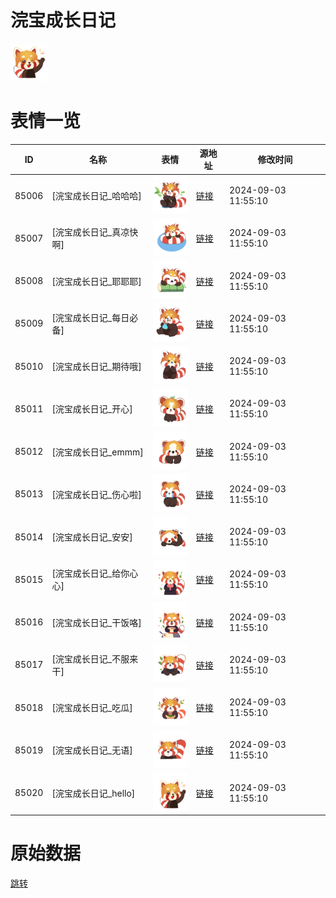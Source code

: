 # 浣宝成长日记

<img src="./cover.png" height="60" alt="cover" />

# 表情一览

|ID|名称|表情|源地址|修改时间|
|----|----|----|----|----|
|85006|[浣宝成长日记_哈哈哈]|<img src="./pic/085006_%5B浣宝成长日记_哈哈哈%5D.png" height="60" alt="哈哈哈"/>|[链接](https://i0.hdslb.com/bfs/garb/d50e38e09b93ec937bd448b120c5b90f0bb32992.png)|2024-09-03 11:55:10|
|85007|[浣宝成长日记_真凉快啊]|<img src="./pic/085007_%5B浣宝成长日记_真凉快啊%5D.png" height="60" alt="真凉快啊"/>|[链接](https://i0.hdslb.com/bfs/garb/be6785e549adf4bb134db62699a12003dd17a9d0.png)|2024-09-03 11:55:10|
|85008|[浣宝成长日记_耶耶耶]|<img src="./pic/085008_%5B浣宝成长日记_耶耶耶%5D.png" height="60" alt="耶耶耶"/>|[链接](https://i0.hdslb.com/bfs/garb/91634b08689a0fff23d9b696016477551fc7e2af.png)|2024-09-03 11:55:10|
|85009|[浣宝成长日记_每日必备]|<img src="./pic/085009_%5B浣宝成长日记_每日必备%5D.png" height="60" alt="每日必备"/>|[链接](https://i0.hdslb.com/bfs/garb/561d17fbebb888ed6c89b206d0c0ccbc33493b14.png)|2024-09-03 11:55:10|
|85010|[浣宝成长日记_期待哦]|<img src="./pic/085010_%5B浣宝成长日记_期待哦%5D.png" height="60" alt="期待哦"/>|[链接](https://i0.hdslb.com/bfs/garb/bcb87490cd07c8266a5692aae500ef155a1e45e3.png)|2024-09-03 11:55:10|
|85011|[浣宝成长日记_开心]|<img src="./pic/085011_%5B浣宝成长日记_开心%5D.png" height="60" alt="开心"/>|[链接](https://i0.hdslb.com/bfs/garb/0230fb81f21dc59cc86cc0e5d81280adef81d477.png)|2024-09-03 11:55:10|
|85012|[浣宝成长日记_emmm]|<img src="./pic/085012_%5B浣宝成长日记_emmm%5D.png" height="60" alt="emmm"/>|[链接](https://i0.hdslb.com/bfs/garb/8881f1e944fb91381fe87515112ceffacebd6b9b.png)|2024-09-03 11:55:10|
|85013|[浣宝成长日记_伤心啦]|<img src="./pic/085013_%5B浣宝成长日记_伤心啦%5D.png" height="60" alt="伤心啦"/>|[链接](https://i0.hdslb.com/bfs/garb/abf8c0392eb645e3dcdda5e0fe2783c0e8f40726.png)|2024-09-03 11:55:10|
|85014|[浣宝成长日记_安安]|<img src="./pic/085014_%5B浣宝成长日记_安安%5D.png" height="60" alt="安安"/>|[链接](https://i0.hdslb.com/bfs/garb/039cd2ba303cf749edddaa5d9463d5716feb3eb2.png)|2024-09-03 11:55:10|
|85015|[浣宝成长日记_给你心心]|<img src="./pic/085015_%5B浣宝成长日记_给你心心%5D.png" height="60" alt="给你心心"/>|[链接](https://i0.hdslb.com/bfs/garb/ba0b1a94a489ebda7adc43169dabb2179f3acf2c.png)|2024-09-03 11:55:10|
|85016|[浣宝成长日记_干饭咯]|<img src="./pic/085016_%5B浣宝成长日记_干饭咯%5D.png" height="60" alt="干饭咯"/>|[链接](https://i0.hdslb.com/bfs/garb/954cc4629302d56110aa31c9169d5952359fd9b0.png)|2024-09-03 11:55:10|
|85017|[浣宝成长日记_不服来干]|<img src="./pic/085017_%5B浣宝成长日记_不服来干%5D.png" height="60" alt="不服来干"/>|[链接](https://i0.hdslb.com/bfs/garb/914162ea60c3c70731bd31c60c85a0e298954afc.png)|2024-09-03 11:55:10|
|85018|[浣宝成长日记_吃瓜]|<img src="./pic/085018_%5B浣宝成长日记_吃瓜%5D.png" height="60" alt="吃瓜"/>|[链接](https://i0.hdslb.com/bfs/garb/099b66d5dae7cdf720ec782ca496110649e46cbe.png)|2024-09-03 11:55:10|
|85019|[浣宝成长日记_无语]|<img src="./pic/085019_%5B浣宝成长日记_无语%5D.png" height="60" alt="无语"/>|[链接](https://i0.hdslb.com/bfs/garb/cab75bd4fa8b1430d37909271afe30b00f21234d.png)|2024-09-03 11:55:10|
|85020|[浣宝成长日记_hello]|<img src="./pic/085020_%5B浣宝成长日记_hello%5D.png" height="60" alt="hello"/>|[链接](https://i0.hdslb.com/bfs/garb/8f9c7420b45f12f20cdb78f3ecafa2ba24970230.png)|2024-09-03 11:55:10|

# 原始数据

[跳转](./raw.json)

